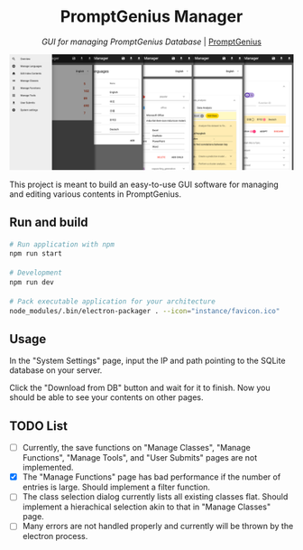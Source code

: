 <h1 align="center">
    PromptGenius Manager
</h1>
<p align="center">
    <em>GUI for managing PromptGenius Database</em> | <a href="https://github.com/wenhaomin/PromptGenius">PromptGenius</a>
</p>

![image](instance/PGManager.png)

This project is meant to build an easy-to-use GUI software for managing and editing various contents in PromptGenius.

## Run and build

```bash
# Run application with npm
npm run start

# Development
npm run dev

# Pack executable application for your architecture
node_modules/.bin/electron-packager . --icon="instance/favicon.ico"
```

## Usage

In the "System Settings" page, input the IP and path pointing to the SQLite database on your server.

Click the "Download from DB" button and wait for it to finish. Now you should be able to see your contents on other pages.

## TODO List

- [ ] Currently, the save functions on "Manage Classes", "Manage Functions", "Manage Tools", and "User Submits" pages are not implemented.
- [x] The "Manage Functions" page has bad performance if the number of entries is large. Should implement a filter function.
- [ ] The class selection dialog currently lists all existing classes flat. Should implement a hierachical selection akin to that in "Manage Classes" page.
- [ ] Many errors are not handled properly and currently will be thrown by the electron process.